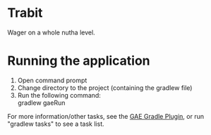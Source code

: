 Trabit
======

Wager on a whole nutha level.



Running the application
=======================
1. Open command prompt
2. Change directory to the project (containing the gradlew file)
3. Run the following command:   
        gradlew gaeRun   
        
For more information/other tasks, see the [GAE Gradle Plugin](https://github.com/bmuschko/gradle-gae-plugin "GAE Gradle Plugin"), or run "gradlew tasks" to see a task list.